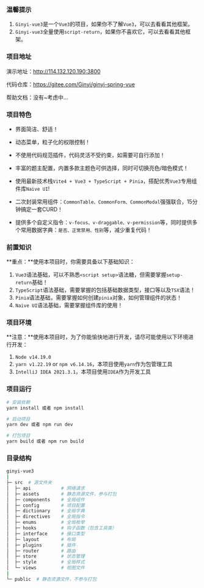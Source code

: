 ### 温馨提示

1. `Ginyi-vue3`是一个`Vue3`的项目，如果你不了解`Vue3`，可以去看看其他框架。
2. `Ginyi-vue3`全量使用`script-return`，如果你不喜欢它，可以去看看其他框架。



### 项目地址

演示地址：http://114.132.120.190:3800

代码仓库：https://gitee.com/Ginyi/ginyi-spring-vue

帮助文档：没有~考虑中...



### 项目特色

- 界面简洁、舒适！

- 动态菜单，粒子化的权限控制！

- 不使用代码规范插件，代码灵活不受约束，如需要可自行添加！

- 丰富的题主配置，内置多款主题色可供选择，同时可切换亮色/暗色模式！

- 使用最新技术栈`Vite4 + Vue3 + TypeScript + Pinia`，搭配优秀`Vue3`专用组件库`Naive UI`!

- 二次封装常用组件：`CommonTable、CommonForm、CommonModal`强强联合，15分钟搞定一套CURD！

- 提供多个自定义指令：`v-focus、v-draggable、v-permission`等，同时提供多个常用数据字典：`是否、正常禁用、性别`等，减少重复代码！



### 前置知识

**重点：**使用本项目时，你需要具备以下基础知识：

1. `Vue3`语法基础，可以不熟悉`<script setup>`语法糖，但需要掌握`setup-return`基础！
2. `TypeScript`语法基础，需要掌握的包括基础数据类型，接口等以及`TSX`语法！
3. `Pinia`语法基础，需要掌握如何创建`pinia`对象，如何管理组件的状态！
4. `Naive UI`语法基础，需要掌握组件库的使用！



### 项目环境

**注意：**使用本项目时，为了你能愉快地进行开发，请尽可能使用以下环境进行开发：

1. `Node v14.19.0`
2. `yarn v1.22.19` or `npm v6.14.16`，本项目使用`yarn`作为包管理工具
3. `IntelliJ IDEA 2021.3.1`，本项目使用`IDEA`作为开发工具



### 项目运行

```bash
# 安装依赖
yarn install 或者 npm install

# 启动项目
yarn dev 或者 npm run dev

# 打包项目
yarn build 或者 npm run build
```



### 目录结构

```bash
ginyi-vue3 
|
├─ src  # 源文件夹
│  ├─ api           # 网络请求
│  ├─ assets        # 静态资源文件，参与打包
│  ├─ components    # 全局组件
│  ├─ config        # 项目配置
│  ├─ dictionary    # 全局字典
│  ├─ directives    # 全局指令
│  ├─ enums         # 全局枚举
│  ├─ hooks         # 钩子函数（包含工具类）
│  ├─ interface     # 接口类型
│  ├─ layout        # 布局
│  ├─ plugins       # 插件
│  ├─ router        # 路由
│  ├─ store         # 状态管理
│  ├─ style         # 全局样式
│  └─ views         # 视图文件
|
└─ public  # 静态资源文件，不参与打包
```

